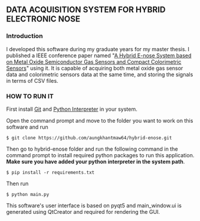 ## DATA ACQUISITION SYSTEM FOR HYBRID ELECTRONIC NOSE

### Introduction
I developed this software during my graduate years for my master thesis. 
I published a IEEE conference paper named "[A Hybrid E-nose System based on Metal Oxide Semiconductor Gas Sensors and Compact Colorimetric Sensors](https://ieeexplore.ieee.org/abstract/document/9495905)" using it. 
It is capable of acquiring both metal oxide gas sensor data and colorimetric sensors data at the same time, and storing the signals in terms of CSV files.

### HOW TO RUN IT
First install [Git](https://git-scm.com/) and [Python Interpreter](https://www.python.org/) in your system.

Open the command prompt and move to the folder you want to work on this software and run
```
$ git clone https://github.com/aungkhantmaw64/hybrid-enose.git
```
Then go to hybrid-enose folder and run the following command in the command prompt to install required python packages to run this application. 
**Make sure you have added your python interpreter in the system path**.
```
$ pip install -r requirements.txt
```
Then run 
```
$ python main.py
```

This software's user interface is based on pyqt5 and main_window.ui is generated using QtCreator and required for rendering the GUI.
